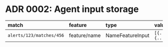 # ADR 0002: Agent input storage

| match                    | feature      | type             | value            |
|:-------------------------|:-------------|:-----------------|:-----------------|
| `alerts/123/matches/456` | feature/name | NameFeatureInput | `[{...}, {...}]` |

